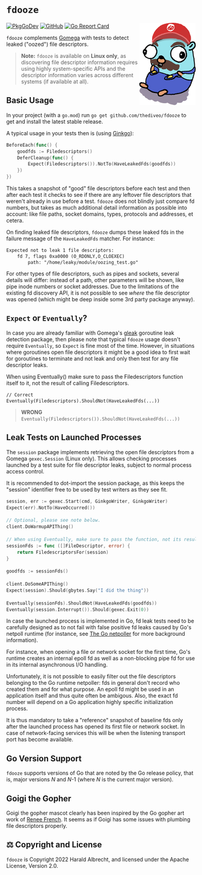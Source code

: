<!-- markdownlint-disable-next-line MD022 -->
# `fdooze`
<img title="Goigi the gopher" align="right" width="150" src="images/goigi-small.png">

[![PkgGoDev](https://img.shields.io/badge/-reference-blue?logo=go&logoColor=white&labelColor=505050)](https://pkg.go.dev/github.com/thediveo/fdooze)
[![GitHub](https://img.shields.io/github/license/thediveo/fdooze)](https://img.shields.io/github/license/thediveo/fdooze)
[![Go Report Card](https://goreportcard.com/badge/github.com/thediveo/fdooze)](https://goreportcard.com/report/github.com/thediveo/fdooze)

`fdooze` complements [Gomega](https://github.com/onsi/gomega) with tests to
detect leaked ("oozed") file descriptors.

> **Note:** `fdooze` is available on **Linux only**, as discovering file
> descriptor information requires using highly system-specific APIs and the
> descriptor information varies across different systems (if available at all).

## Basic Usage

In your project (with a `go.mod`) run `go get github.com/thediveo/fdooze` to get
and install the latest stable release.

A typical usage in your tests then is (using
[Ginkgo](https://github.com/onsi/ginkgo)):

```go
BeforeEach(func() {
    goodfds := Filedescriptors()
    DeferCleanup(func() {
        Expect(Filedescriptors()).NotTo(HaveLeakedFds(goodfds))
    })
})
```

This takes a snapshot of "good" file descriptors before each test and then after
each test it checks to see if there are any leftover file descriptors that
weren't already in use before a test. `fdooze` does not blindly just compare fd
numbers, but takes as much additional detail information as possible into
account: like file paths, socket domains, types, protocols and addresses, et
cetera.

On finding leaked file descriptors, `fdooze` dumps these leaked fds in the
failure message of the `HaveLeakedFds` matcher. For instance:

```
Expected not to leak 1 file descriptors:
    fd 7, flags 0xa0000 (O_RDONLY,O_CLOEXEC)
        path: "/home/leaky/module/oozing_test.go"
```

For other types of file descriptors, such as pipes and sockets, several details
will differ: instead of a path, other parameters will be shown, like pipe inode
numbers or socket addresses. Due to the limitations of the existing fd discovery
API, it is not possible to see _where_ the file descriptor was opened (which
might be deep inside some 3rd party package anyway).

## `Expect` or `Eventually`?

In case you are already familiar with Gomega's
[gleak](https://onsi.github.io/gomega/#codegleakcode-finding-leaked-goroutines)
goroutine leak detection package, then please note that typical `fdooze` usage
doesn't require `Eventually`, so `Expect` is fine most of the time. However, in
situations where goroutines open file descriptors it might be a good idea to
first wait for goroutines to terminate and not leak and only then test for any
file descriptor leaks.

When using Eventually() make sure to pass the Filedescriptors function itself to
it, not the result of calling Filedescriptors.

    // Correct
    Eventually(Filedescriptors).ShouldNot(HaveLeakedFds(...))

> **WRONG**
> `Eventually(Filedescriptors()).ShouldNot(HaveLeakedFds(...))`

## Leak Tests on Launched Processes

The `session` package implements retrieving the open file descriptors from a
Gomega `gexec.Session` (Linux only). This allows checking processes launched by
a test suite for file descriptor leaks, subject to normal process access
control.

It is recommended to dot-import the session package, as this keeps the "session"
identifier free to be used by test writers as they see fit.

```go
session, err := gexec.Start(cmd, GinkgoWriter, GinkgoWriter)
Expect(err).NotTo(HaveOccurred())

// Optional, please see note below.
client.DoWarmupAPIThing()

// When using Eventually, make sure to pass the function, not its result!
sessionFds := func ([]FileDescriptor, error) {
    return FiledescriptorsFor(session)
}

goodfds := sessionFds()

client.DoSomeAPIThing()
Expect(session).Should(gbytes.Say("I did the thing"))

Eventually(sessionFds).ShouldNot(HaveLeakedFds(goodfds))
Eventually(session.Interrupt()).Should(gexec.Exit(0))
```

In case the launched process is implemented in Go, fd leak tests need to be
carefully designed as to not fail with false positive fd leaks caused by Go's
netpoll runtime (for instance, see [The Go
netpoller](https://morsmachine.dk/netpoller) for more background information).

For instance, when opening a file or network socket for the first time, Go's
runtime creates an internal epoll fd as well as a non-blocking pipe fd for use
in its internal asynchronous I/O handling.

Unfortunately, it is not possible to easily filter out the file descriptors
belonging to the Go runtime netpoller: fds in general don't record who created
them and for what purpose. An epoll fd might be used in an application itself
and thus quite often be ambigous. Also, the exact fd number will depend on a Go
application highly specific initialization process.

It is thus mandatory to take a "reference" snapshot of baseline fds only after
the launched process has opened its first file or network socket. In case of
network-facing services this will be when the listening transport port has
become available.

## Go Version Support

`fdooze` supports versions of Go that are noted by the Go release policy, that
is, major versions _N_ and _N_-1 (where _N_ is the current major version).

## Goigi the Gopher

Goigi the gopher mascot clearly has been inspired by the Go gopher art work of
[Renee French](http://reneefrench.blogspot.com/). It seems as if Goigi has some
issues with plumbing file descriptors properly.

## ⚖️ Copyright and License

`fdooze` is Copyright 2022 Harald Albrecht, and licensed under the Apache
License, Version 2.0.
